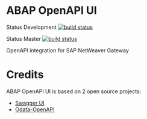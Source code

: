 # ABAP OpenAPI UI
Status Development [![build status](https://gitlab.com/geertjanklaps/abap-openapi-ui/badges/development/build.svg)](https://gitlab.com/geertjanklaps/abap-openapi-ui/commits/development)

Status Master [![build status](https://gitlab.com/geertjanklaps/abap-openapi-ui/badges/master/build.svg)](https://gitlab.com/geertjanklaps/abap-openapi-ui/commits/master)

OpenAPI integration for SAP NetWeaver Gateway

# Credits
ABAP OpenAPI UI is based on 2 open source projects:
*  [Swagger UI](https://github.com/swagger-api/swagger-ui)
*  [Odata-OpenAPI](https://github.com/oasis-tcs/odata-openapi)